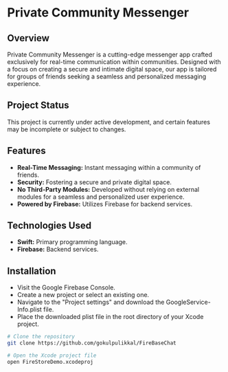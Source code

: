 # Private Community Messenger

## Overview
Private Community Messenger is a cutting-edge messenger app crafted exclusively for real-time communication within communities. Designed with a focus on creating a secure and intimate digital space, our app is tailored for groups of friends seeking a seamless and personalized messaging experience.

## Project Status
This project is currently under active development, and certain features may be incomplete or subject to changes.

## Features

- **Real-Time Messaging:** Instant messaging within a community of friends.
- **Security:** Fostering a secure and private digital space.
- **No Third-Party Modules:** Developed without relying on external modules for a seamless and personalized user experience.
- **Powered by Firebase:** Utilizes Firebase for backend services.

## Technologies Used

- **Swift:** Primary programming language.
- **Firebase:** Backend services.

## Installation
- Visit the Google Firebase Console.
- Create a new project or select an existing one.
- Navigate to the "Project settings" and download the GoogleService-Info.plist file.
- Place the downloaded plist file in the root directory of your Xcode project.

```bash
# Clone the repository
git clone https://github.com/gokulpulikkal/FireBaseChat

# Open the Xcode project file
open FireStoreDemo.xcodeproj
